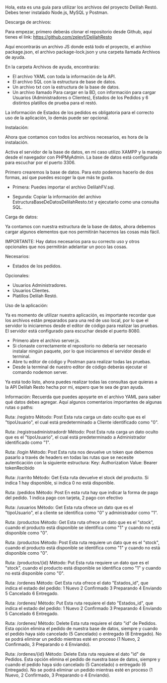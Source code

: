 Hola, esta es una guía para utilizar los archivos del proyecto Delilah Restó.
Debes tener instalado Node.js, MySQL y Postman.


Descarga de archivos:

Para empezar, primero deberás clonar el repositorio desde Github, aquí tienes el link:
https://github.com/zelevf/DelilahResto

Aquí encontrarás un archivo JS donde está todo el proyecto, el archivo package.json, el archivo package-lock.json y una carpeta llamada Archivos de ayuda.

En la carpeta Archivos de ayuda, encontrarás: 
- El archivo YAML con toda la información de la API.
- El archivo SQL con la estructura de base de datos.
- Un archivo txt con la estructura de la base de datos.
- Un archivo llamado Para cargar en la BD, con información para cargar Usuarios (Administradores o Clientes), Estados de los Pedidos y 6 distintos platillos de prueba para el restó. 

La información de Estados de los pedidos es obligatoria para el correcto uso de la aplicación, lo demás puede ser opcional.



Instalación:

Ahora que contamos con todos los archivos necesarios, es hora de la instalación.

Activa el servidor de la base de datos, en mi caso utilizo XAMPP y la manejo desde el navegador con PHPMyAdmin. La base de datos está configurada para escuchar por el puerto 3306.

Primero crearemos la base de datos. Para esto podemos hacerlo de dos formas, así que puedes escoger la que más te gusta. 

- Primera: Puedes importar el archivo DelilahFV.sql. 

- Segunda: Copiar la información del archivo EstructuraBaseDeDatosDelilahResto.txt y ejecutarlo como una consulta SQL.



Carga de datos:

Ya contamos con nuestra estructura de la base de datos, ahora debemos cargar algunos elementos que nos permitirán hacernos las cosas más fácil. 

IMPORTANTE: Hay datos necesarios para su correcto uso y otros opcionales que nos permitirán adelantar un poco las cosas.

Necesarios:
- Estados de los pedidos.

Opcionales:
- Usuarios Administradores.
- Usuarios Clientes.
- Platillos Delilah Restó.


Uso de la aplicación:

Ya es momento de utilizar nuestra aplicación, es importante recordar que los archivos están preparados para una red de uso local, por lo que el servidor lo iniciaremos desde el editor de código para realizar las pruebas. El servidor está configurado para escuchar desde el puerto 8080.

- Primero abre el archivo server.js.
- Si clonaste correctamente el repositorio no debería ser necesario instalar ningún paquete, por lo que iniciaremos el servidor desde el terminal.
- Abre tu editor de código y Postman para realizar todas las pruebas.
- Desde la terminal de nuestro editor de código deberás ejecutar el comando nodemon server.


Ya está todo listo, ahora puedes realizar todas las consultas que quieras a la API Delilah Resto hecha por mi, espero que te sea de gran ayuda.



Información:
Recuerda que puedes apoyarte en el archivo YAML para saber qué datos debes agregar. Aquí algunos comentarios importantes de algunas rutas o paths:

Ruta: /registro
Método: Post
Esta ruta carga un dato oculto que es el "tipoUsuario", el cual está predeterminado a Cliente identificado como "0". 

Ruta: /registroadministradordr
Método: Post
Esta ruta carga un dato oculto que es el "tipoUsuario", el cual está predeterminado a Administrador identificado como "1".

Ruta: /login
Método: Post
Esta ruta nos devuelve un token que debemos pasarlo a través de headers en todas las rutas que se necesite autenticación con la siguiente estructura: 
Key: Authorization  Value: Bearer tokenRecibido

Ruta: /carrito
Método: Get
Esta ruta devuelve el stock del producto. Si indica 1 hay disponible, si indica 0 no está disponible.


Ruta: /pedidos
Método: Post
En esta ruta hay que indicar la forma de pago del pedido. 1 indica pago con tarjeta, 2 pago con efectivo

Ruta: /usuarios
Método: Get
Esta ruta ofrece un dato que es el "tipoUsuario", el a cliente se identifica como "0" y administrador como "1".

Ruta: /productos
Método: Get 
Esta ruta ofrece un dato que es el "stock", cuando el producto está disponible se identifica como "1" y cuando no está disponible como "0".

Ruta: /productos
Método: Post 
Esta ruta requiere un dato que es el "stock", cuando el producto está disponible se identifica como "1" y cuando no está disponible como "0".

Ruta: /productos/{id}
Método: Put 
Esta ruta requiere un dato que es el "stock", cuando el producto está disponible se identifica como "1" y cuando no está disponible como "0".

Ruta: /ordenes
Método: Get 
Esta ruta ofrece el dato "Estados_id", que indica el estado del pedido: 
1 Nuevo
2 Confirmado 
3 Preparando
4 Enviando
5 Cancelado
6 Entregado.

Ruta: /ordenes/
Método: Put 
Esta ruta requiere el dato "Estados_id", que indica el estado del pedido: 
1 Nuevo
2 Confirmado 
3 Preparando
4 Enviando
5 Cancelado
6 Entregado.

Ruta: /ordenes/
Método: Delete 
Esta ruta requiere el dato "id" de Pedidos. Esta opción elimina el pedido de nuestra base de datos, siempre y cuando el pedido haya sido cancelado (5 Cancelado) o entregado (6 Entregado). No se podrá eliminar un pedido mientras esté en proceso (1 Nuevo, 2 Confirmado, 3 Preparando o 4 Enviando).

Ruta: /ordenes/{id}
Método: Delete 
Esta ruta requiere el dato "id" de Pedidos. Esta opción elimina el pedido de nuestra base de datos, siempre y cuando el pedido haya sido cancelado (5 Cancelado) o entregado (6 Entregado). No se podrá eliminar un pedido mientras esté en proceso (1 Nuevo, 2 Confirmado, 3 Preparando o 4 Enviando).
